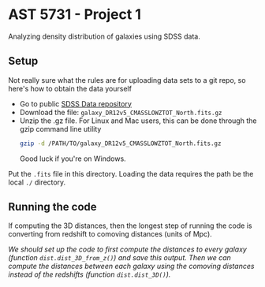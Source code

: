 # AST 5731 - Project 1
Analyzing density distribution of galaxies using SDSS data.

## Setup
Not really sure what the rules are for uploading data sets to a git repo, so here's how to obtain the data yourself

+ Go to public [SDSS Data repository](https://data.sdss.org/sas/dr12/boss/lss/?C=M&O=D)
+ Download the file: `galaxy_DR12v5_CMASSLOWZTOT_North.fits.gz`
+ Unzip the .gz file. For Linux and Mac users, this can be done through the gzip command line utility
    ```bash
    gzip -d /PATH/TO/galaxy_DR12v5_CMASSLOWZTOT_North.fits.gz
    ```
    Good luck if you're on Windows.

Put the `.fits` file in this directory. Loading the data requires the path be the local `./` directory.

## Running the code
If computing the 3D distances, then the longest step of running the code is converting from redshift to comoving distances (units of Mpc).

*We should set up the code to first compute the distances to every galaxy (function `dist.dist_3D_from_z()`) and save this output. Then we can compute the distances between each galaxy using the comoving distances instead of the redshifts (function `dist.dist_3D()`).*
